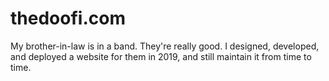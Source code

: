 # thedoofi.com

My brother-in-law is in a band. They're really good. I designed, developed, and deployed a website for them in 2019, and still maintain it from time to time.
